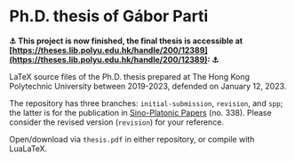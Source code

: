 # Ph.D. thesis of Gábor Parti

**⚓ This project is now finished, the final thesis is accessible at [https://theses.lib.polyu.edu.hk/handle/200/12389](https://theses.lib.polyu.edu.hk/handle/200/12389):  ⚓**

LaTeX source files of the Ph.D. thesis prepared at The Hong Kong Polytechnic University between 2019-2023, defended on January 12, 2023.

The repository has three branches: `initial-submission`, `revision`, and `spp`; the latter is for the publication in [Sino-Platonic Papers](https://sino-platonic.org/) (no. 338). 
Please consider the revised version (`revision`) for your reference.

Open/download via `thesis.pdf` in either repository, or compile with LuaLaTeX.
